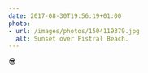 ```yaml
---
date: 2017-08-30T19:56:19+01:00
photo:
- url: /images/photos/1504119379.jpg
  alt: Sunset over Fistral Beach.
---
```

😎
